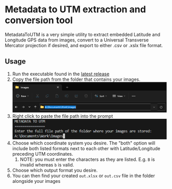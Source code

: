 # Metadata to UTM extraction and conversion tool

MetadataToUTM is a very simple utility to extract embedded Latitude and Longitude GPS data from images, convert to a Universal Transverse Mercator projection if desired, and export to either .csv or .xslx file format.

## Usage

1. Run the executable found in the [latest release](https://github.com/theRealBassist/MetadataToUTM/releases) 
2. Copy the file path from the folder that contains your images. ![Copy File Path](/images/copy_file_path.png)
3. Right click to paste the file path into the prompt![Paste File Path](images/paste_file_path.png)
4. Choose which coordinate system you desire. The "both" option will include both listed formats next to each other with Latitude/Longitude preceding UTM coordinates.
   1. NOTE: you must enter the characters as they are listed. E.g. `B` is invalid whereas `b` is valid.
5. Choose which output format you desire. 
6. You can then find your created `out.xlsx` or `out.csv` file in the folder alongside your images